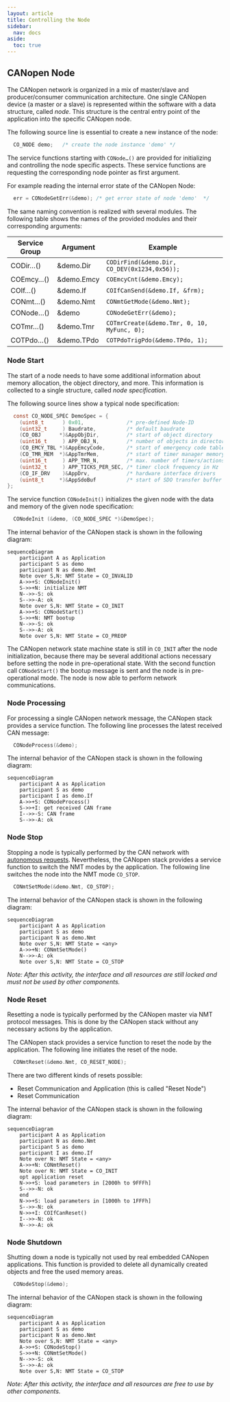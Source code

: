 ```yaml
---
layout: article
title: Controlling the Node
sidebar:
  nav: docs
aside:
  toc: true
---
```


## CANopen Node

The CANopen network is organized in a mix of master/slave and producer/consumer communication architecture. One single CANopen device (a master or a slave) is represented within the software with a data structure, called *node*. This structure is the central entry point of the application into the specific CANopen node.

The following source line is essential to create a new instance of the node:

```c
  CO_NODE demo;   /* create the node instance 'demo' */
```

The service functions starting with `CONode…()` are provided for initializing and controlling the node specific aspects. These service functions are requesting the corresponding node pointer as first argument.

For example reading the internal error state of the CANopen Node:

```c
  err = CONodeGetErr(&demo); /* get error state of node 'demo'  */
```

The same naming convention is realized with several modules. The following table shows the names of the provided modules and their corresponding arguments:

| Service Group | Argument   | Example                                      |
| ------------- | ---------- | -------------------------------------------- |
| CODir…()      | &demo.Dir  | `CODirFind(&demo.Dir, CO_DEV(0x1234,0x56));` |
| COEmcy…()     | &demo.Emcy | `COEmcyCnt(&demo.Emcy);`                     |
| COIf…()       | &demo.If   | `COIfCanSend(&demo.If, &frm);`                  |
| CONmt…()      | &demo.Nmt  | `CONmtGetMode(&demo.Nmt);`                   |
| CONode…()     | &demo      | `CONodeGetErr(&demo);`                       |
| COTmr…()      | &demo.Tmr  | `COTmrCreate(&demo.Tmr, 0, 10, MyFunc, 0);`  |
| COTPdo…()     | &demo.TPdo | `COTPdoTrigPdo(&demo.TPdo, 1);`              |


### Node Start

The start of a node needs to have some additional information about memory allocation, the object directory, and more. This information is collected to a single structure, called *node specification*.

The following source lines show a typical node specification:

```c
  const CO_NODE_SPEC DemoSpec = {
    (uint8_t      ) 0x01,              /* pre-defined Node-ID            */
    (uint32_t     ) Baudrate,          /* default baudrate               */
    (CO_OBJ      *)&AppObjDir,         /* start of object directory      */
    (uint16_t     ) APP_OBJ_N,         /* number of objects in directory */
    (CO_EMCY_TBL *)&AppEmcyCode,       /* start of emergency code table  */
    (CO_TMR_MEM  *)&AppTmrMem,         /* start of timer manager memory  */
    (uint16_t     ) APP_TMR_N,         /* max. number of timers/actions  */
    (uint32_t     ) APP_TICKS_PER_SEC, /* timer clock frequency in Hz    */
    (CO_IF_DRV    )&AppDrv,            /* hardware interface drivers     */
    (uint8_t     *)&AppSdoBuf          /* start of SDO transfer buffer   */
};
```

The service function `CONodeInit()` initializes the given node with the data and memory of the given node specification:

```c
  CONodeInit (&demo, (CO_NODE_SPEC *)&DemoSpec);
```

The internal behavior of the CANopen stack is shown in the following diagram:

```mermaid
sequenceDiagram
    participant A as Application
    participant S as demo
    participant N as demo.Nmt
    Note over S,N: NMT State = CO_INVALID
    A->>+S: CONodeInit()
    S->>+N: initialize NMT
    N-->>-S: ok
    S-->>-A: ok
    Note over S,N: NMT State = CO_INIT
    A->>+S: CONodeStart()
    S->>+N: NMT bootup
    N-->>-S: ok
    S-->>-A: ok
    Note over S,N: NMT State = CO_PREOP
```

The CANopen network state machine state is still in `CO_INIT` after the node initialization, because there may be several additional actions necessary before setting the node in pre-operational state.
With the second function call `CONodeStart()` the bootup message is sent and the node is in pre-operational mode. The node is now able to perform network communications.


### Node Processing

For processing a single CANopen network message, the CANopen stack provides a service function. The following line processes the latest received CAN message:

```c
  CONodeProcess(&demo);
```

The internal behavior of the CANopen stack is shown in the following diagram:

```mermaid
sequenceDiagram
    participant A as Application
    participant S as demo
    participant I as demo.If
    A->>+S: CONodeProcess()
    S->>+I: get received CAN frame
    I-->>-S: CAN frame
    S-->>-A: ok
```


### Node Stop

Stopping a node is typically performed by the CAN network with [autonomous requests](/docs/usecase/overview#autonomous-external-request). Nevertheless, the CANopen stack provides a service function to switch the NMT modes by the application. The following line switches the node into the NMT mode `CO_STOP`.

```c
  CONmtSetMode(&demo.Nmt, CO_STOP);
```

The internal behavior of the CANopen stack is shown in the following diagram:

```mermaid
sequenceDiagram
    participant A as Application
    participant S as demo
    participant N as demo.Nmt
    Note over S,N: NMT State = <any>
    A->>+N: CONmtSetMode()
    N-->>-A: ok
    Note over S,N: NMT State = CO_STOP
```

*Note: After this activity, the interface and all resources are still locked and must not be used by other components.*


### Node Reset

Resetting a node is typically performed by the CANopen master via NMT protocol messages. This is done by the CANopen stack without any necessary actions by the application.

The CANopen stack provides a service function to reset the node by the application. The following line initiates the reset of the node.

```c
  CONmtReset(&demo.Nmt, CO_RESET_NODE);
```

There are two different kinds of resets possible:
- Reset Communication and Application (this is called "Reset Node")
- Reset Communication

The internal behavior of the CANopen stack is shown in the following diagram:

```mermaid
sequenceDiagram
    participant A as Application
    participant N as demo.Nmt
    participant S as demo
    participant I as demo.If
    Note over N: NMT State = <any>
    A->>+N: CONmtReset()
    Note over N: NMT State = CO_INIT
    opt application reset
    N->>+S: load parameters in [2000h to 9FFFh]
    S-->>-N: ok
    end
    N->>+S: load parameters in [1000h to 1FFFh]
    S-->>-N: ok
    N->>+I: COIfCanReset()
    I-->>-N: ok
    N-->>-A: ok
```


### Node Shutdown

Shutting down a node is typically not used by real embedded CANopen applications. This function is provided to delete all dynamically created objects and free the used memory areas.

```c
  CONodeStop(&demo);
```

The internal behavior of the CANopen stack is shown in the following diagram:
 
```mermaid
sequenceDiagram
    participant A as Application
    participant S as demo
    participant N as demo.Nmt
    Note over S,N: NMT State = <any>
    A->>+S: CONodeStop()
    S->>+N: CONmtSetMode()
    N-->>-S: ok
    S-->>-A: ok
    Note over S,N: NMT State = CO_STOP
```

*Note: After this activity, the interface and all resources are free to use by other components.*
